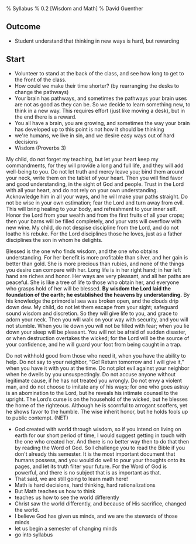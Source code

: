 % Syllabus
% 0.2 [Wisdom and Math]
% David Guenther

## Outcome

* Student understand that thinking in new ways is hard, but rewarding

## Start

* Volunteer to stand at the back of the class, and see how long to get to the front of the class.
* How could we make their time shorter? (by rearranging the desks to change the pathways)
* Your brain has pathways, and sometimes the pathways your brain uses are not as good as they can be. So we decide to learn something new, to think in a new way. This requires effort (just like moving a desk), but in the end there is a reward.
* You all have a brain, you are growing, and sometimes the way your brain has developed up to this point is not how it should be thinking
* we're humans, we live in sin, and we desire easy ways out of hard decisions
* Wisdom (Proverbs 3)

My child, do not forget my teaching,
but let your heart keep my commandments,
for they will provide a long and full life,
and they will add well-being to you.
Do not let truth and mercy leave you;
bind them around your neck,
write them on the tablet of your heart.
Then you will find favor and good understanding,
in the sight of God and people.
Trust in the Lord with all your heart,
and do not rely on your own understanding.
Acknowledge him in all your ways,
and he will make your paths straight.
Do not be wise in your own estimation;
fear the Lord and turn away from evil.
This will bring healing to your body,
and refreshment to your inner self.
Honor the Lord from your wealth
and from the first fruits of all your crops;
then your barns will be filled completely,
and your vats will overflow with new wine.
My child, do not despise discipline from the Lord,
and do not loathe his rebuke.
For the Lord disciplines those he loves,
just as a father disciplines the son in whom he delights.

Blessed is the one who finds wisdom,
and the one who obtains understanding.
For her benefit is more profitable than silver,
and her gain is better than gold.
She is more precious than rubies,
and none of the things you desire can compare with her.
Long life is in her right hand;
in her left hand are riches and honor.
Her ways are very pleasant,
and all her paths are peaceful.
She is like a tree of life to those who obtain her,
and everyone who grasps hold of her will be blessed.
**By wisdom the Lord laid the foundation of the earth; he established the heavens by understanding.**
By his knowledge the primordial sea was broken open,
and the clouds drip down dew.
My child, do not let them escape from your sight;
safeguard sound wisdom and discretion.
So they will give life to you,
and grace to adorn your neck.
Then you will walk on your way with security,
and you will not stumble.
When you lie down you will not be filled with fear;
when you lie down your sleep will be pleasant.
You will not be afraid of sudden disaster,
or when destruction overtakes the wicked;
for the Lord will be the source of your confidence,
and he will guard your foot from being caught in a trap.

Do not withhold good from those who need it,
when you have the ability to help.
Do not say to your neighbor, “Go! Return tomorrow
and I will give it,” when you have it with you at the time.
Do not plot evil against your neighbor
when he dwells by you unsuspectingly.
Do not accuse anyone without legitimate cause,
if he has not treated you wrongly.
Do not envy a violent man,
and do not choose to imitate any of his ways;
for one who goes astray is an abomination to the Lord,
but he reveals his intimate counsel to the upright.
The Lord’s curse is on the household of the wicked,
but he blesses the home of the righteous.
Although he is scornful to arrogant scoffers,
yet he shows favor to the humble.
The wise inherit honor,
but he holds fools up to public contempt. (NET)


* God created with world through wisdom, so if you intend on living on earth for our short period of time, I would suggest getting in touch with the one who created her. And there is no better way then to do that then by reading the Word of God. So I challenge you to read the Bible if you don't already this semester. It is the most important document that humans possess, and you would do well to pour your thoughts onto its pages, and let its truth filter your future. For the Word of God is powerful, and there is no subject that is as important as that.
* That said, we are still going to learn math here!
* Math is hard decisions, hard thinking, hard rationalizations
* But Math teaches us how to think
* teaches us how to see the world differently
* Christ saw the world differently, and because of His sacrifice, changed the world.
* I believe God has given us minds, and we are the stewards of those minds
* let us begin a semester of changing minds
* go into syllabus

